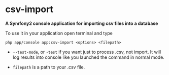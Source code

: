 # csv-import
**A Symfony2 console application for importing csv files into a database**

To use it in your application open terminal and type

`php app/console app:csv-import <options> <filepath>`



- `--test-mode`, or `-test` if you want just to process .csv, not import. It will log results into console like you launched the command in normal mode.
 
- `filepath` is a path to your .csv file. 